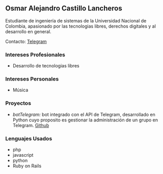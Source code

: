 ## Osmar Alejandro Castillo Lancheros

Estudiante de ingeniería de sistemas de la Universidad Nacional de Colombia, apasionado por las tecnologias libres, derechos digitales y al desarrollo en general.

Contacto: [Telegram](https://t.me/oacastillol)

### Intereses Profesionales

- Desarrollo de tecnologias libres

### Intereses Personales

- Música

### Proyectos

- *botTelegram:* bot integrado con el API de Telegram, desarrollado en Python cuyo proposito es gestionar la administración de un grupo en Telegram. [Github](https://github.com/oacastillol/UsimteBot)


### Lenguajes Usados

- php
- javascript
- python
- Ruby on Rails
